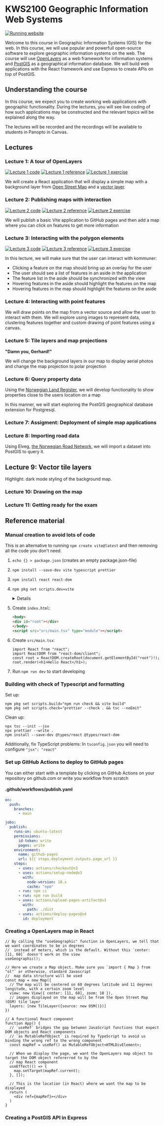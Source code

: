# KWS2100 Geographic Information Web Systems

[![Running website](https://img.shields.io/badge/Course-website-green)](https://kristiania-kws2100-2024.github.io/)

Welcome to this course in Geographic Information Systems (GIS) for the web. In this course, we will use popular and powerfull open-source software to explore geographic information systems on the web. The course will use [OpenLayers](https://openlayers.org/) as a web framework for information systems and [PostGIS](https://postgis.net/) as a geographical information database. We will build web applications with the React framework and use Express to create APIs on top of PostGIS.

## Understanding the course

In this course, we expect you to create working web applications with geographic functionality. During the lectures, you will see live coding of how such applications may be constructed and the relevant topics will be explained along the way.

The lectures will be recorded and the recordings will be available to students in Panopto in Canvas.

## Lectures

### Lecture 1: A tour of OpenLayers

[![Lecture 1 code](https://img.shields.io/badge/Lecture_1-lecture_code-blue)](https://github.com/kristiania-kws2100-2024/kristiania-kws2100-2024.github.io/tree/lecture/01)
[![Lecture 1 reference](https://img.shields.io/badge/Lecture_1-reference_code-blue)](https://github.com/kristiania-kws2100-2024/kristiania-kws2100-2024.github.io/tree/reference/01)
[![Lecture 1 exercise](https://img.shields.io/badge/Lecture_1-exercise-pink)](https://github.com/kristiania-kws2100-2024/kristiania-kws2100-2024.github.io/tree/exercise/01)

We will create a React application that will display a simple map with a background layer from [Open Street Map](https://www.openstreetmap.org/) and a [vector layer](https://www.eriksmistad.no/norges-fylker-og-kommuner-i-geojson-format/).

### Lecture 2: Publishing maps with interaction

[![Lecture 2 code](https://img.shields.io/badge/Lecture_2-lecture_code-blue)](https://github.com/kristiania-kws2100-2024/kristiania-kws2100-2024.github.io/tree/lecture/02)
[![Lecture 2 reference](https://img.shields.io/badge/Lecture_2-reference_code-blue)](https://github.com/kristiania-kws2100-2024/kristiania-kws2100-2024.github.io/tree/reference/02)
[![Lecture 2 exercise](https://img.shields.io/badge/Lecture_2-exercise-pink)](https://github.com/kristiania-kws2100-2024/kristiania-kws2100-2024.github.io/tree/exercise/02)

We will publish a basic Vite application to GitHub pages and then add a map where you can click on features to get more information

### Lecture 3: Interacting with the polygon elements

[![Lecture 3 code](https://img.shields.io/badge/Lecture_3-lecture_code-blue)](https://github.com/kristiania-kws2100-2024/kristiania-kws2100-2024.github.io/tree/lecture/03)
[![Lecture 3 reference](https://img.shields.io/badge/Lecture_3-reference_code-blue)](https://github.com/kristiania-kws2100-2024/kristiania-kws2100-2024.github.io/tree/reference/03)
[![Lecture 3 exercise](https://img.shields.io/badge/Lecture_3-exercise-pink)](https://github.com/kristiania-kws2100-2024/kristiania-kws2100-2024.github.io/tree/exercise/03)

In this lecture, we will make sure that the user can interact with kommuner:

- Clicking a feature on the map should bring up an overlay for the user
- The user should see a list of features in an aside in the application
- The feature list in the aside should be synchronized with the view
- Hovering features in the aside should highlight the features on the map
- Hovering features in the map should highlight the features on the aside

### Lecture 4: Interacting with point features

We will draw points on the map from a vector source and allow the user to interact with them. We will explore using images to represent data, clustering features together and custom drawing of point features using a canvas.

### Lecture 5: Tile layers and map projections

**"Damn you, Gerhard!"**

We will change the background layers in our map to display aerial photos and change the map projection to polar projection

### Lecture 6: Query property data

Using the [Norwegian Land Register](https://kartkatalog.geonorge.no/metadata/matrikkelen-eiendomskart-teig/74340c24-1c8a-4454-b813-bfe498e80f16), we will develop functionality to show properties close to the users location on a map

In this manner, we will start exploring the PostGIS geographical database extension for Postgresql.

### Lecture 7: Assigment: Deployment of simple map applications

### Lecture 8: Importing road data

Using Elveg, [the Norwegian Road Network](https://kartkatalog.geonorge.no/metadata/elveg-20/77944f7e-3d75-4f6d-ae04-c528cc72e8f6), we will import a dataset into PostGIS to query it.

## Lecture 9: Vector tile layers

Highlight: dark mode styling of the background map.

### Lecture 10: Drawing on the map 

### Lecture 11: Getting ready for the exam

## Reference material


### Manual creation to avoid lots of code

This is an alternative to running `npm create vite@latest` and then removing all the code you don't need.

1. `echo {} > package.json` (creates an empty package.json-file)
2. `npm install --save-dev vite typescript prettier`
3. `npm install react react-dom`
4. `npm pkg set scripts.dev=vite`
   <details>

   ```shell
   echo {} > package.json
   npm install --save-dev vite typescript prettier
   npm install react react-dom
   npm pkg set scripts.dev=vite
   ```
   
   </details>
5. Create `index.html`:
   ```html
   <body>
   <div id="root"></div>
   </body>
   <script src="src/main.tsx" type="module"></script>
   ```
6. Create `src/main.tsx`:
   ```tsx
   import React from "react";
   import ReactDOM from "react-dom/client";
   const root = ReactDOM.createRoot(document.getElementById("root")!);
   root.render(<h1>Hello React</h1>);
   ```
7. Run `npm run dev` to start developing

### Building with check of Typescript and formatting

Set up:
```shell
npm pkg set scripts.build="npm run check && vite build"
npm pkg set scripts.check="prettier --check . && tsc --noEmit"
```

Clean up:

```shell
npx tsc --init --jsx
npx prettier --write .
npm install --save-dev @types/react @types/react-dom
```

Additionally, fix TypeScript problems: In `tsconfig.json` you will need to configure `"jsx": "react"`

### Set up GitHub Actions to deploy to GitHub pages

You can either start with a template by clicking on GitHub Actions on your repository on github.com or write you workflow from scratch

#### .github/workflows/publish.yaml

```yaml
on:
  push:
    branches:
      - main

jobs:
  publish:
    runs-on: ubuntu-latest
    permissions:
      id-token: write
      pages: write
    environment:
      name: github-pages
      url: ${{ steps.deployment.outputs.page_url }}
    steps:
      - uses: actions/checkout@v3
      - uses: actions/setup-node@v3
        with:
          node-version: 18.x
          cache: "npm"
      - run: npm ci
      - run: npm run build
      - uses: actions/upload-pages-artifact@v3
        with:
          path: ./dist
      - uses: actions/deploy-pages@v4
        id: deployment
```


### Creating a OpenLayers map in React

```tsx
// By calling the "useGeographic" function in OpenLayers, we tell that we want coordinates to be in degrees
//  instead of meters, which is the default. Without this `center: [11, 60]` doesn't work on the view
useGeographic();

// Here we create a Map object. Make sure you `import { Map } from "ol"` or otherwise, standard Javascript
//  map data structure will be used
const map = new Map({
  // The map will be centered on 60 degrees latitude and 11 degrees longitude, with a certain zoom level  
  view: new View({ center: [11, 60], zoom: 10 }),
  // images displayed on the map will be from the Open Street Map (OSM) tile layer
  layers: [new TileLayer({source: new OSM()})]
})

// A functional React component
function App() {
  // `useRef` bridges the gap between JavaScript functions that expect DOM objects and React components
  // `as MutableRefObject` is required by TypeScript to avoid us binding the wrong ref to the wrong component  
  const mapRef = useRef() as MutableRefObject<HTMLDivElement>;

  // When we display the page, we want the OpenLayers map object to target the DOM object refererred to by the
  // map React component 
  useEffect(() => {
    map.setTarget(mapRef.current);
  }, []);

  // This is the location (in React) where we want the map to be displayed
  return (
    <div ref={mapRef}></div>
  )
}
```

### Creating a PostGIS API in Express


